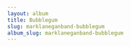 ```yaml
---
layout: album
title: Bubblegum
slug: marklaneganband-bubblegum
album_slug: marklaneganband-bubblegum
---
```

